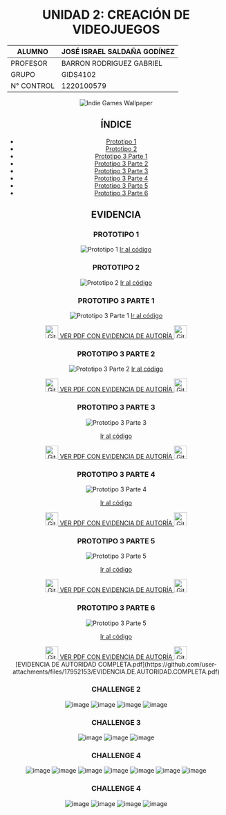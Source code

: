 <div align="center">

# UNIDAD 2: CREACIÓN DE VIDEOJUEGOS

| ALUMNO                      | JOSÉ ISRAEL SALDAÑA GODÍNEZ |
|-----------------------------|-----------------------------|
| PROFESOR                    | BARRON RODRIGUEZ GABRIEL    |
| GRUPO                       | GIDS4102                    |
| N° CONTROL                  | 1220100579                  |

![Indie Games Wallpaper](https://github.com/user-attachments/assets/4a6dc2df-8428-4d7a-993c-a8864aac7cf8)

## ÍNDICE
- [Prototipo 1](#prototipo-1)
- [Prototipo 2](#prototipo-2)
- [Prototipo 3 Parte 1](#prototipo-3-parte-1)
- [Prototipo 3 Parte 2](#prototipo-3-parte-2)
- [Prototipo 3 Parte 3](#prototipo-3-parte-3)
- [Prototipo 3 Parte 4](#prototipo-3-parte-4)
- [Prototipo 3 Parte 5](#prototipo-3-parte-5)
- [Prototipo 3 Parte 6](#prototipo-3-parte-6)

## EVIDENCIA

### PROTOTIPO 1
![Prototipo 1](https://github.com/user-attachments/assets/077981e0-0e20-413d-b122-f513d4af0e02)
[Ir al código](https://github.com/Israel99XD/CREACION-DE-VIDEOJUEGOS/blob/main/Prototipo_1.unitypackage)

### PROTOTIPO 2
![Prototipo 2](https://github.com/user-attachments/assets/0ca705ff-864e-4f6f-a4de-561e1aaef784)
[Ir al código](https://github.com/Israel99XD/CREACION-DE-VIDEOJUEGOS/blob/main/Prototipo_2.unitypackage)

### PROTOTIPO 3 PARTE 1
![Prototipo 3 Parte 1](https://github.com/user-attachments/assets/538024ef-c248-45f0-8b8e-15fca7f4f871)
[Ir al código](https://github.com/Israel99XD/CREACION-DE-VIDEOJUEGOS/blob/main/Prototipo-3-Parte-1.unitypackage)

<a href="https://github.com/Israel99XD/CREACION-DE-VIDEOJUEGOS/blob/main/PDF%C2%B4S/Evidencia%20Prototipo%203%20Parte%201.pdf" target="_blank" rel="noopener noreferrer">
    <img src="https://img.icons8.com/ios-filled/50/000000/github.png" alt="GitHub" width="30" height="30" />
    VER PDF CON EVIDENCIA DE AUTORÍA
    <img src="https://img.icons8.com/ios-filled/50/000000/github.png" alt="GitHub" width="30" height="30" />
</a>

### PROTOTIPO 3 PARTE 2
![Prototipo 3 Parte 2](https://github.com/user-attachments/assets/67fcbdec-18fb-4ec9-b6b1-a6c22b605199)
[Ir al código](https://github.com/Israel99XD/CREACION-DE-VIDEOJUEGOS/blob/main/Prototipo-3-Parte-2.unitypackage)

<a href="https://github.com/Israel99XD/CREACION-DE-VIDEOJUEGOS/blob/main/PDF%C2%B4S/Evidencia%20prototipo%203%20parte%202.pdf" target="_blank" rel="noopener noreferrer">
    <img src="https://img.icons8.com/ios-filled/50/000000/github.png" alt="GitHub" width="30" height="30" />
    VER PDF CON EVIDENCIA DE AUTORÍA
    <img src="https://img.icons8.com/ios-filled/50/000000/github.png" alt="GitHub" width="30" height="30" />
</a>

### PROTOTIPO 3 PARTE 3
![Prototipo 3 Parte 3](https://github.com/user-attachments/assets/a3308b00-a98f-4247-a1a1-83a908dc6232)

[Ir al código](https://github.com/Israel99XD/CREACION-DE-VIDEOJUEGOS/blob/main/prototipo-3-parte-3.unitypackage)

<a href="https://github.com/Israel99XD/CREACION-DE-VIDEOJUEGOS/blob/main/PDF%C2%B4S/evidencia%20prototipo%203%20parte%203.pdf" target="_blank" rel="noopener noreferrer">
    <img src="https://img.icons8.com/ios-filled/50/000000/github.png" alt="GitHub" width="30" height="30" />
    VER PDF CON EVIDENCIA DE AUTORÍA
    <img src="https://img.icons8.com/ios-filled/50/000000/github.png" alt="GitHub" width="30" height="30" />
</a>

### PROTOTIPO 3 PARTE 4
![Prototipo 3 Parte 4](https://github.com/user-attachments/assets/579e0aa4-e9bf-4359-b09f-7e88eeeedd51)

[Ir al código](https://github.com/Israel99XD/CREACION-DE-VIDEOJUEGOS/blob/main/prototipo-3-parte-4.unitypackage)

<a href="https://github.com/Israel99XD/CREACION-DE-VIDEOJUEGOS/blob/main/PDF%C2%B4S/evidencia%20prototipo%203%20parte%204.pdf" target="_blank" rel="noopener noreferrer">
    <img src="https://img.icons8.com/ios-filled/50/000000/github.png" alt="GitHub" width="30" height="30" />
    VER PDF CON EVIDENCIA DE AUTORÍA
    <img src="https://img.icons8.com/ios-filled/50/000000/github.png" alt="GitHub" width="30" height="30" />
</a>

### PROTOTIPO 3 PARTE 5
![Prototipo 3 Parte 5](https://github.com/user-attachments/assets/58e77ef9-011d-4e82-991a-19a0d4c4e531)


[Ir al código](https://github.com/Israel99XD/CREACION-DE-VIDEOJUEGOS/blob/main/prototipo-3-parte-5.unitypackage)

<a href="https://github.com/Israel99XD/CREACION-DE-VIDEOJUEGOS/blob/main/PDF%C2%B4S/evidencia%20prototipo%203%20parte%205.pdf" target="_blank" rel="noopener noreferrer">
    <img src="https://img.icons8.com/ios-filled/50/000000/github.png" alt="GitHub" width="30" height="30" />
    VER PDF CON EVIDENCIA DE AUTORÍA
    <img src="https://img.icons8.com/ios-filled/50/000000/github.png" alt="GitHub" width="30" height="30" />
</a>

### PROTOTIPO 3 PARTE 6
![Prototipo 3 Parte 5](https://github.com/user-attachments/assets/1314dad0-ced9-44e3-ba9a-22ba9913c9f7)

[Ir al código](https://github.com/Israel99XD/CREACION-DE-VIDEOJUEGOS/blob/main/prototipo-3-parte-6.unitypackage)

<a href="https://github.com/Israel99XD/CREACION-DE-VIDEOJUEGOS/blob/main/PDF%C2%B4S/evidencia%20prototipo%203%20parte%206.pdf" target="_blank" rel="noopener noreferrer">
    <img src="https://img.icons8.com/ios-filled/50/000000/github.png" alt="GitHub" width="30" height="30" />
    VER PDF CON EVIDENCIA DE AUTORÍA
    <img src="https://img.icons8.com/ios-filled/50/000000/github.png" alt="GitHub" width="30" height="30" />
</a>
</br>
[EVIDENCIA DE AUTORIDAD COMPLETA.pdf](https://github.com/user-attachments/files/17952153/EVIDENCIA.DE.AUTORIDAD.COMPLETA.pdf)

### CHALLENGE 2
![image](https://github.com/user-attachments/assets/ed5dd5c9-b663-4333-bd14-38818792be09)
![image](https://github.com/user-attachments/assets/ca4b7a44-7d73-440b-bf02-5fbd9f3ee86c)
![image](https://github.com/user-attachments/assets/86dfbe29-079a-4e2d-9545-316ba41f7a43)
![image](https://github.com/user-attachments/assets/d3cddb6c-4656-4032-948b-fbcb8f86567e)

### CHALLENGE 3
![image](https://github.com/user-attachments/assets/032f2d59-073d-4874-8262-24a20a60cb4a)
![image](https://github.com/user-attachments/assets/67b2feb1-68be-4c7f-b50f-dc8fcd7c0c85)
![image](https://github.com/user-attachments/assets/f847def7-c0fa-4e83-b14a-9ab40e5a7988)

### CHALLENGE 4
![image](https://github.com/user-attachments/assets/794e306b-9344-410a-9f4e-e7655bc8057b)
![image](https://github.com/user-attachments/assets/6b24c70b-57d7-4369-b8d3-0c15201c1322)
![image](https://github.com/user-attachments/assets/fb807bce-c9fc-4144-8cb9-2811320b048e)
![image](https://github.com/user-attachments/assets/5e1556d3-24e8-475c-b6a9-73963011960e)
![image](https://github.com/user-attachments/assets/9327a222-0d3c-44df-9992-541d0bb192cb)
![image](https://github.com/user-attachments/assets/709b9322-4043-4635-baff-424cbc99227e)
![image](https://github.com/user-attachments/assets/391407b5-b8ca-432f-97b8-7eb1ecb75ee9)

### CHALLENGE 4
![image](https://github.com/user-attachments/assets/7da2233e-7ea0-4bd6-8e8b-710eea056308)
![image](https://github.com/user-attachments/assets/d84ab36a-d741-4d89-bcc3-6a38f1025df3)
![image](https://github.com/user-attachments/assets/2d4c0c9c-4bc7-4326-a9bf-072d08a79274)
![image](https://github.com/user-attachments/assets/1501086c-be28-4c08-98dc-c2e7e253a04d)







</div>
